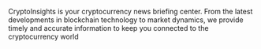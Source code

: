 CryptoInsights is your cryptocurrency news briefing center. From the latest developments in blockchain technology to market dynamics, we provide timely and accurate information to keep you connected to the cryptocurrency world